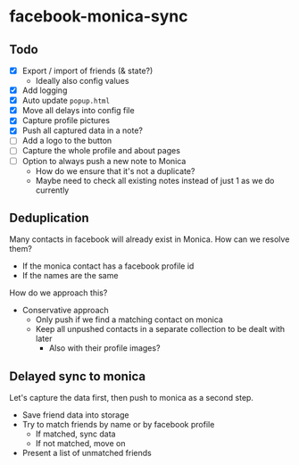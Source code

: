 # facebook-monica-sync

## Todo

- [x] Export / import of friends (& state?)
  - Ideally also config values
- [x] Add logging
- [x] Auto update `popup.html`
- [x] Move all delays into config file
- [x] Capture profile pictures
- [x] Push all captured data in a note?
- [ ] Add a logo to the button
- [ ] Capture the whole profile and about pages
- [ ] Option to always push a new note to Monica
  - How do we ensure that it's not a duplicate?
  - Maybe need to check all existing notes instead of just 1 as we do currently

## Deduplication

Many contacts in facebook will already exist in Monica. How can we resolve them?

- If the monica contact has a facebook profile id
- If the names are the same

How do we approach this?

- Conservative approach
  - Only push if we find a matching contact on monica
  - Keep all unpushed contacts in a separate collection to be dealt with later
    - Also with their profile images?

## Delayed sync to monica

Let's capture the data first, then push to monica as a second step.

- Save friend data into storage
- Try to match friends by name or by facebook profile
  - If matched, sync data
  - If not matched, move on
- Present a list of unmatched friends
